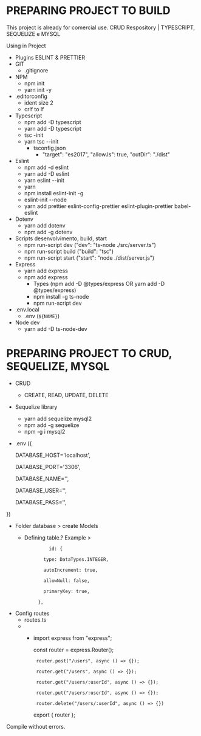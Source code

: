 # PREPARING PROJECT TO BUILD
  This project is already for comercial use.
CRUD Respository | TYPESCRIPT, SEQUELIZE e MYSQL

  Using in Project
   - Plugins ESLINT & PRETTIER
   - GIT
      - .gitignore
   - NPM
      - npm init
      - yarn init -y
   - .editorconfig
      - ident size 2
      - crlf to lf
   - Typescript
      - npm add -D typescript
      - yarn add -D typescript
      - tsc -init
      - yarn tsc --init
         - tsconfig.json
              - "target": "es2017", "allowJs": true, "outDir": "./dist"
   - Eslint
     - npm add -d eslint
     - yarn add -D eslint
     - yarn eslint --init
     - yarn
     - npm install eslint-init -g
     - eslint-init --node
     - yarn add prettier eslint-config-prettier eslint-plugin-prettier babel-eslint
   - Dotenv
     - yarn add dotenv
     - npm add -g dotenv
   - Scripts desenvolvimento, build, start
     - npm run-script dev ("dev": "ts-node ./src/server.ts")
     - npm run-script build ("build": "tsc")
     - npm run-script start ("start": "node ./dist/server.js")
   - Express
     - yarn add express
     - npm add express
        - Types (npm add -D @types/express OR yarn add -D @types/express)
        - npm install -g ts-node
        - npm run-script dev
   - .env.local
     - .env (`${NAME}`)
   - Node dev
     - yarn add -D ts-node-dev
  
  
  # PREPARING PROJECT TO CRUD, SEQUELIZE, MYSQL
  - CRUD
    - CREATE, READ, UPDATE, DELETE
  - Sequelize library
    - yarn add sequelize mysql2
    - npm add -g sequelize 
    - npm -g i mysql2
  - .env ({
  
    DATABASE_HOST='localhost',
    
    DATABASE_PORT='3306',
    
    DATABASE_NAME='',
    
    DATABASE_USER='',
    
    DATABASE_PASS='',
    
   })
   - Folder database > create Models
     - Defining table.? Example >
     
                    id: {
                    
                  type: DataTypes.INTEGER,
                  
                  autoIncrement: true,
                  
                  allowNull: false,
                  
                  primaryKey: true,
                  
                },
                
          
    
  - Config routes
     - routes.ts
     - 
         - import express from "express";

            const router = express.Router();

                router.post("/users", async () => {});
            
                router.get("/users", async () => {});
            
                router.get("/users/:userId", async () => {});
            
                router.put("/users/:userId", async () => {});
            
                router.delete("/users/:userId", async () => {})

            export { router };

Compile without errors.

